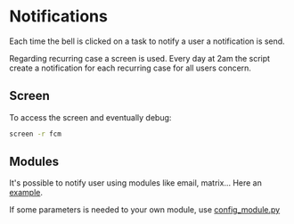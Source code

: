 # Notifications

Each time the bell is clicked on a task to notify a user a notification is send.

Regarding recurring case a screen is used. Every day at 2am the script create a notification for each recurring case for all users concern.

## Screen

To access the screen and eventually debug:

```bash
screen -r fcm
```

## Modules

It's possible to notify user using modules like email, matrix... Here an [example](https://github.com/flowintel/flowintel/blob/main/app/modules/notify_user/email.py).

If some parameters is needed to your own module, use [config_module.py](https://github.com/flowin.tel/flowintel/blob/main/conf/config_module.py)
